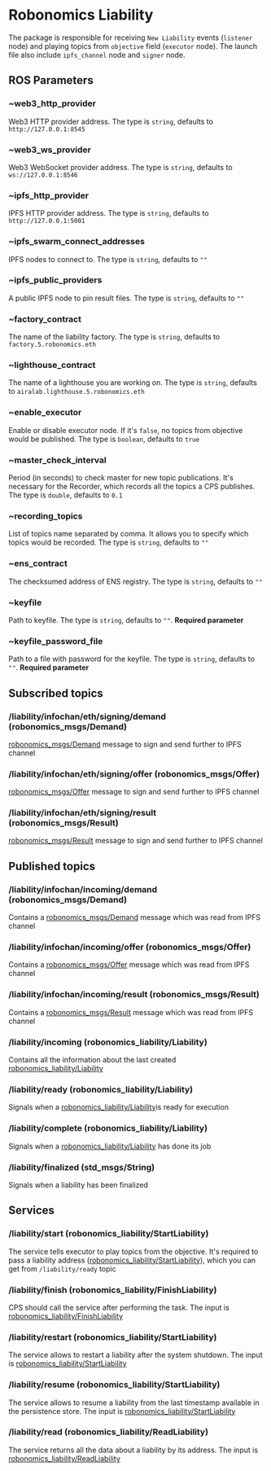 # Robonomics Liability

The package is responsible for receiving `New Liability` events (`listener` node) and playing topics from `objective` field (`executor` node).
The launch file also include `ipfs_channel` node and `signer` node.

## ROS Parameters

### ~web3_http_provider

Web3 HTTP provider address. The type is `string`, defaults to `http://127.0.0.1:8545`

### ~web3_ws_provider

Web3 WebSocket provider address. The type is `string`, defaults to `ws://127.0.0.1:8546`

### ~ipfs_http_provider

IPFS HTTP provider address. The type is `string`, defaults to `http://127.0.0.1:5001`

### ~ipfs_swarm_connect_addresses

IPFS nodes to connect to. The type is `string`, defaults to `""`

### ~ipfs_public_providers

A public IPFS node to pin result files. The type is `string`, defaults to `""`

### ~factory_contract

The name of the liability factory. The type is `string`, defaults to `factory.5.robonomics.eth`

### ~lighthouse_contract

The name of a lighthouse you are working on. The type is `string`, defaults to `airalab.lighthouse.5.robonomics.eth`

### ~enable_executor

Enable or disable executor node. If it's `false`, no topics from objective would be published. The type is `boolean`, defaults to `true`

### ~master_check_interval

Period (in seconds) to check master for new topic publications. It's necessary for the Recorder, which records all the topics a CPS publishes. The type is `double`, defaults to `0.1`

### ~recording_topics

List of topics name separated by comma. It allows you to specify which topics would be recorded. The type is `string`, defaults to `""`

### ~ens_contract

The checksumed address of ENS registry. The type is `string`, defaults to `""`

### ~keyfile

Path to keyfile. The type is `string`, defaults to `""`. **Required parameter**

### ~keyfile_password_file

Path to a file with password for the keyfile. The type is `string`, defaults to `""`. **Required parameter**

## Subscribed topics

### /liability/infochan/eth/signing/demand (robonomics_msgs/Demand)

[robonomics_msgs/Demand](../market_messages.md#demand) message to sign and send further to IPFS channel

### /liability/infochan/eth/signing/offer (robonomics_msgs/Offer)

[robonomics_msgs/Offer](../market_messages.md#offer) message to sign and send further to IPFS channel

### /liability/infochan/eth/signing/result (robonomics_msgs/Result)

[robonomics_msgs/Result](../market_messages.md#result) message to sign and send further to IPFS channel


## Published topics

### /liability/infochan/incoming/demand (robonomics_msgs/Demand)

Contains a [robonomics_msgs/Demand](../market_messages.md#demand) message which was read from IPFS channel

### /liability/infochan/incoming/offer (robonomics_msgs/Offer)

Contains a [robonomics_msgs/Offer](../market_messages.md#offer) message which was read from IPFS channel

### /liability/infochan/incoming/result (robonomics_msgs/Result)

Contains a [robonomics_msgs/Result](../market_messages.md#result) message which was read from IPFS channel

### /liability/incoming (robonomics_liability/Liability)

Contains all the information about the last created [robonomics_liability/Liability](robonomics_liability_msgs.md#robonomics_liabilityliabilitymsg)

### /liability/ready (robonomics_liability/Liability)

Signals when a [robonomics_liability/Liability](robonomics_liability_msgs.md#robonomics_liabilityliabilitymsg)is ready for execution

### /liability/complete (robonomics_liability/Liability)

Signals when a [robonomics_liability/Liability](robonomics_liability_msgs.md#robonomics_liabilityliabilitymsg) has done its job

### /liability/finalized (std_msgs/String)

Signals when a liability has been finalized

## Services

### /liability/start (robonomics_liability/StartLiability)

The service tells executor to play topics from the objective. It's required to pass a liability address ([robonomics_liability/StartLiability](robonomics_liability_msgs.md#robonomics_liabilitystartliabilitysrv)), which you can get from `/liability/ready` topic

### /liability/finish (robonomics_liability/FinishLiability)

CPS should call the service after performing the task. The input is [robonomics_liability/FinishLiability](robonomics_liability_msgs.md#robonomics_liabilityfinishiabilitysrv)

### /liability/restart (robonomics_liability/StartLiability)

The service allows to restart a liability after the system shutdown. The input is [robonomics_liability/StartLiability](robonomics_liability_msgs.md#robonomics_liabilitystartliabilitysrv)

### /liability/resume (robonomics_liability/StartLiability)

The service allows to resume a liability from the last timestamp available in the persistence store. The input is [robonomics_liability/StartLiability](robonomics_liability_msgs.md#robonomics_liabilitystartliabilitysrv)

### /liability/read (robonomics_liability/ReadLiability)

The service returns all the data about a liability by its address. The input is [robonomics_liability/ReadLiability](robonomics_liability_msgs.md#robonomics_liabilityreadliabilitysrv)

